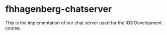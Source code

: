 fhhagenberg-chatserver
======================

This is the implementation of our chat server used for the iOS Development course.
